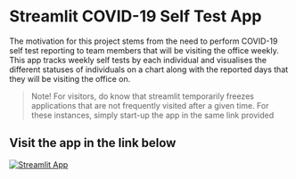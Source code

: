 # Streamlit COVID-19 Self Test App

The motivation for this project stems from the need to perform COVID-19 self test reporting to team members that will be visiting the office weekly.
This app tracks weekly self tests by each individual and visualises the different statuses of individuals on a chart along with the reported days that they will be visiting the office on.

> Note! For visitors, do know that streamlit temporarily freezes applications that are not frequently visited after a given time. For these instances, simply start-up the app in the same link provided

## Visit the app in the link below

[![Streamlit App](https://static.streamlit.io/badges/streamlit_badge_black_white.svg)](https://share.streamlit.io/adriant19/streamlit-covid-selftest/main)
